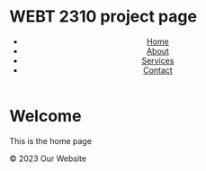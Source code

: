 # WEBT 2310 project page
<!DOCTYPE html>
<html lang="en">
<head>
  <meta charset="UTF-8">
  <meta name="viewport" content="width=device-width, initial-scale=1.0">
  <title>Kylie Fowler Portfolio</title>
  <link rel="stylesheet" href="styles.css">
</head>
<body>
  <header>
    <nav>
      <ul>
        <li><a href="index.html">Home</a></li>
        <li><a href="about.html">About</a></li>
        <li><a href="services.html">Services</a></li>
        <li><a href="contact.html">Contact</a></li>
      </ul>
    </nav>
  </header>
  <main>
    <h1>Welcome </h1>
    <p>This is the home page </p>
  </main>
  <footer>
    <p>&copy; 2023 Our Website</p>
  </footer>
</body>
</html>